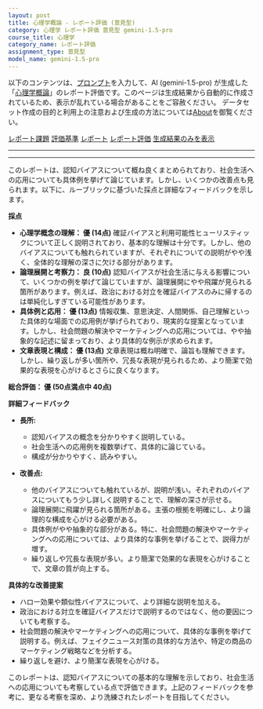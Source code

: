 ```yaml
---
layout: post
title: 心理学概論 - レポート評価 (意見型)
category: 心理学 レポート評価 意見型 gemini-1.5-pro
course_title: 心理学
category_name: レポート評価
assignment_type: 意見型
model_name: gemini-1.5-pro
---
```


以下のコンテンツは、[プロンプト](https://github.com/takedatoshiyuki/synthetic_assignments/tree/main/generated/心理学/gemini-1.5-pro/prompt_レポート評価-意見型.md)を入力して、AI (gemini-1.5-pro) が生成した「[心理学概論](/contents/心理学/)」のレポート評価です。このページは生成結果から自動的に作成されているため、表示が乱れている場合があることをご容赦ください。
データセット作成の目的と利用上の注意および生成の方法については[About](/About)を御覧ください。

[レポート課題](../レポート課題-意見型)
[評価基準](../評価基準-意見型)
[レポート](../レポート-意見型)
[レポート評価](../レポート評価-意見型)
[生成結果のみを表示](https://github.com/takedatoshiyuki/synthetic_assignments/tree/main/generated/心理学/gemini-1.5-pro/レポート評価-意見型.md)
  

***
***
  
このレポートは、認知バイアスについて概ね良くまとめられており、社会生活への応用についても具体例を挙げて論じています。しかし、いくつかの改善点も見られます。以下に、ルーブリックに基づいた採点と詳細なフィードバックを示します。

**採点**

* **心理学概念の理解： 優 (14点)** 確証バイアスと利用可能性ヒューリスティックについて正しく説明されており、基本的な理解は十分です。しかし、他のバイアスについても触れられていますが、それぞれについての説明がやや浅く、全体的な理解の深さに欠ける部分があります。
* **論理展開と考察力： 良 (10点)** 認知バイアスが社会生活に与える影響について、いくつかの例を挙げて論じていますが、論理展開にやや飛躍が見られる箇所があります。例えば、政治における対立を確証バイアスのみに帰するのは単純化しすぎている可能性があります。
* **具体例と応用： 優 (13点)** 情報収集、意思決定、人間関係、自己理解といった具体的な場面での応用例が挙げられており、現実的な提案となっています。しかし、社会問題の解決やマーケティングへの応用については、やや抽象的な記述に留まっており、より具体的な例示が求められます。
* **文章表現と構成： 優 (13点)** 文章表現は概ね明確で、論旨も理解できます。しかし、繰り返しが多い箇所や、冗長な表現が見られるため、より簡潔で効果的な表現を心がけるとさらに良くなります。

**総合評価： 優 (50点満点中 40点)**

**詳細フィードバック**

* **長所:**
    * 認知バイアスの概念を分かりやすく説明している。
    * 社会生活への応用例を複数挙げて、具体的に論じている。
    * 構成が分かりやすく、読みやすい。

* **改善点:**
    * 他のバイアスについても触れているが、説明が浅い。それぞれのバイアスについてもう少し詳しく説明することで、理解の深さが示せる。
    * 論理展開に飛躍が見られる箇所がある。主張の根拠を明確にし、より論理的な構成を心がける必要がある。
    * 具体例がやや抽象的な部分がある。特に、社会問題の解決やマーケティングへの応用については、より具体的な事例を挙げることで、説得力が増す。
    * 繰り返しや冗長な表現が多い。より簡潔で効果的な表現を心がけることで、文章の質が向上する。

**具体的な改善提案**

* ハロー効果や類似性バイアスについて、より詳細な説明を加える。
* 政治における対立を確証バイアスだけで説明するのではなく、他の要因についても考察する。
* 社会問題の解決やマーケティングへの応用について、具体的な事例を挙げて説明する。例えば、フェイクニュース対策の具体的な方法や、特定の商品のマーケティング戦略などを分析する。
* 繰り返しを避け、より簡潔な表現を心がける。


このレポートは、認知バイアスについての基本的な理解を示しており、社会生活への応用についても考察している点で評価できます。上記のフィードバックを参考に、更なる考察を深め、より洗練されたレポートを目指してください。
